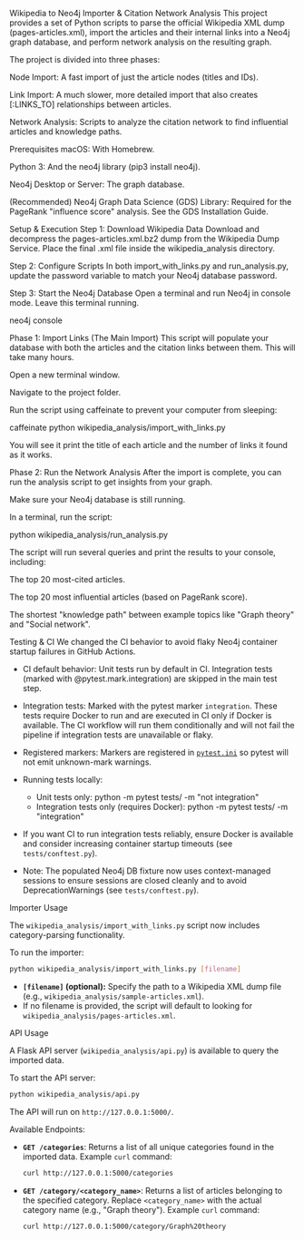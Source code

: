 Wikipedia to Neo4j Importer & Citation Network Analysis
This project provides a set of Python scripts to parse the official Wikipedia XML dump (pages-articles.xml), import the articles and their internal links into a Neo4j graph database, and perform network analysis on the resulting graph.

The project is divided into three phases:

Node Import: A fast import of just the article nodes (titles and IDs).

Link Import: A much slower, more detailed import that also creates [:LINKS_TO] relationships between articles.

Network Analysis: Scripts to analyze the citation network to find influential articles and knowledge paths.

Prerequisites
macOS: With Homebrew.

Python 3: And the neo4j library (pip3 install neo4j).

Neo4j Desktop or Server: The graph database.

(Recommended) Neo4j Graph Data Science (GDS) Library: Required for the PageRank "influence score" analysis. See the GDS Installation Guide.

Setup & Execution
Step 1: Download Wikipedia Data
Download and decompress the pages-articles.xml.bz2 dump from the Wikipedia Dump Service. Place the final .xml file inside the wikipedia_analysis directory.

Step 2: Configure Scripts
In both import_with_links.py and run_analysis.py, update the password variable to match your Neo4j database password.

Step 3: Start the Neo4j Database
Open a terminal and run Neo4j in console mode. Leave this terminal running.

neo4j console

Phase 1: Import Links (The Main Import)
This script will populate your database with both the articles and the citation links between them. This will take many hours.

Open a new terminal window.

Navigate to the project folder.

Run the script using caffeinate to prevent your computer from sleeping:

caffeinate python wikipedia_analysis/import_with_links.py

You will see it print the title of each article and the number of links it found as it works.

Phase 2: Run the Network Analysis
After the import is complete, you can run the analysis script to get insights from your graph.

Make sure your Neo4j database is still running.

In a terminal, run the script:

python wikipedia_analysis/run_analysis.py

The script will run several queries and print the results to your console, including:

The top 20 most-cited articles.

The top 20 most influential articles (based on PageRank score).

The shortest "knowledge path" between example topics like "Graph theory" and "Social network".

Testing & CI
We changed the CI behavior to avoid flaky Neo4j container startup failures in GitHub Actions.

- CI default behavior: Unit tests run by default in CI. Integration tests (marked with @pytest.mark.integration) are skipped in the main test step.
- Integration tests: Marked with the pytest marker `integration`. These tests require Docker to run and are executed in CI only if Docker is available. The CI workflow will run them conditionally and will not fail the pipeline if integration tests are unavailable or flaky.
- Registered markers: Markers are registered in [`pytest.ini`](pytest.ini:1) so pytest will not emit unknown-mark warnings.
- Running tests locally:
  - Unit tests only: python -m pytest tests/ -m "not integration"
  - Integration tests only (requires Docker): python -m pytest tests/ -m "integration"

- If you want CI to run integration tests reliably, ensure Docker is available and consider increasing container startup timeouts (see `tests/conftest.py`).
- Note: The populated Neo4j DB fixture now uses context-managed sessions to ensure sessions are closed cleanly and to avoid DeprecationWarnings (see `tests/conftest.py`).

Importer Usage

The `wikipedia_analysis/import_with_links.py` script now includes category-parsing functionality.

To run the importer:

```bash
python wikipedia_analysis/import_with_links.py [filename]
```

-   **`[filename]` (optional):** Specify the path to a Wikipedia XML dump file (e.g., `wikipedia_analysis/sample-articles.xml`).
-   If no filename is provided, the script will default to looking for `wikipedia_analysis/pages-articles.xml`.

API Usage

A Flask API server (`wikipedia_analysis/api.py`) is available to query the imported data.

To start the API server:

```bash
python wikipedia_analysis/api.py
```

The API will run on `http://127.0.0.1:5000/`.

Available Endpoints:

-   **`GET /categories`**: Returns a list of all unique categories found in the imported data.
    Example `curl` command:
    ```bash
    curl http://127.0.0.1:5000/categories
    ```

-   **`GET /category/<category_name>`**: Returns a list of articles belonging to the specified category. Replace `<category_name>` with the actual category name (e.g., "Graph theory").
    Example `curl` command:
    ```bash
    curl http://127.0.0.1:5000/category/Graph%20theory